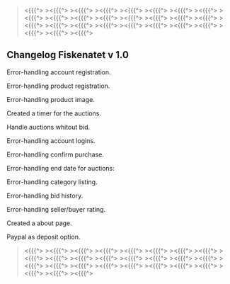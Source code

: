 ﻿><{{{^>	><{{{^>	><{{{^>	><{{{^> ><{{{^> ><{{{^> ><{{{^> ><{{{^> ><{{{^> ><{{{^> ><{{{^> ><{{{^> ><{{{^> ><{{{^> ><{{{^> ><{{{^>	><{{{^>	><{{{^>	><{{{^>	><{{{^>	><{{{^>	><{{{^>	><{{{^>	><{{{^>	><{{{^>	><{{{^>	><{{{^> 






Changelog Fiskenatet v 1.0
--------------------------

Error-handling account registration.
		
Error-handling product registration.

Error-handling product image.

Created a timer for the auctions.

Handle auctions whitout bid.

Error-handling account logins.

Error-handling confirm purchase.

Error-handling end date for auctions:

Error-handling category listing.

Error-handling bid history.

Error-handling seller/buyer rating.

Created a about page.

Paypal as deposit option.



><{{{^>	><{{{^>	><{{{^>	><{{{^> ><{{{^> ><{{{^> ><{{{^> ><{{{^> ><{{{^> ><{{{^> ><{{{^> ><{{{^> ><{{{^> ><{{{^> ><{{{^> ><{{{^>	><{{{^>	><{{{^>	><{{{^>	><{{{^>	><{{{^>	><{{{^>	><{{{^>	><{{{^>	><{{{^>	><{{{^>	><{{{^> 


